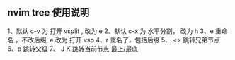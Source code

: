 ## nvim tree 使用说明

1、默认 c-v 为 打开 vsplit , 改为  e
2、默认 c-x 为 水平分割， 改为 h
3、e 重命名 ，不改后缀, e 改为 打开 vsp
4、r 重名了，包括后缀
5、 <>  跳转兄弟节点
6、p 跳转父级
7、 J K 跳转当前节点 最上/最底
